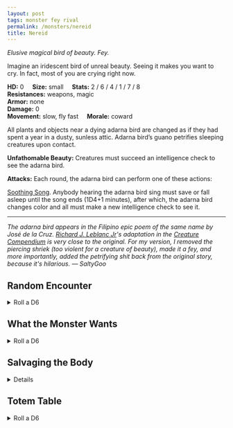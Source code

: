 ```yaml
---
layout: post
tags: monster fey rival
permalink: /monsters/nereid
title: Nereid
---
```



*Elusive magical bird of beauty. Fey.*

Imagine an iridescent bird of unreal beauty. Seeing it makes you want to cry. In fact, most of you are crying right now. 

**HD:** 0  &nbsp; &nbsp;  **Size:** small &nbsp; &nbsp; **Stats:** 2 / 6 / 4 / 1 / 7 / 8 <br>
**Resistances:** weapons, magic <br>
**Armor:** none <br>
**Damage:** 0 <br>
**Movement:** slow, fly fast &nbsp; &nbsp; **Morale:** coward <br>

All plants and objects near a dying adarna bird are changed as if they had spent a year in a dusty, sunless attic. Adarna bird’s guano petrifies sleeping creatures upon contact.

**Unfathomable Beauty:** Creatures must succeed an intelligence check to see the adarna bird. 

**Attacks:** Each round, the adarna bird can perform one of these actions:

<ins>Soothing Song</ins>. Anybody hearing the adarna bird sing must save or fall asleep until the song ends (1D4+1 minutes), after which, the adarna bird changes color and all must make a new intelligence check to see it.

---

<span class="alchemy"> *The adarna bird appears in the Filipino epic poem of the same name by José de la Cruz. [Richard J. Leblanc Jr](http://savevsdragon.blogspot.com/)'s adaptation in the [Creature Compendium](https://www.drivethrurpg.com/product/147588/CC1-Creature-Compendium) is very close to the original. For my version, I removed the piercing shriek (too violent for a creature of beauty), made it a fey, and more importantly, added the petrifying shit back from the original story, because it's hilarious. — SaltyGoo* </span>


## Random Encounter

<details>
<summary>Roll a D6</summary>

  
1. **Monster:** 1 adarna bird.
1. **Lair:** A human-sized magnificent lyre-shaped nest made of woven gold flowers. Coins and shiny, delicate trinkets are set in a perfect circle in the nest’s opening. Passing through the opening cleans as if taking a perfumed bath, but the next time a trespasser sleeps, they will dream of the adarna song, only waking up 1D6 days later. <br>	&nbsp; OR <br>	**Omen:** You hear a heartbreakingly beautiful bird song, your eyes starts to grow heavy. See *soothing song* ability.
1. **Spoor:** One broken iridescent feather only visible to creatures with more than 5 intelligence.
1. **Tracks:** Two joyful notes resonate far in a random direction.
1. **Trace:** A person (D4 1:Artist, 2:Noble, 3:Child, 4:Ettercap) arrives with legends of the bird. They are escorted by a (D4 1:Veteran Game Hunter, 2:Local Guide, 3:Oneirologist, 4:Pet).
1. **Trace:** A person petrified while napping. A small stain of dried guano on their forehead.

</details>

## What the Monster Wants

<details>
<summary>Roll a D6</summary>

1. Decorate the place with fresh flowers, only for them to die before the task is complete.
1. To be captured by an impossibly good person.
1. Transition through all the colors.
1. Clean the area completely.
1. Freeze in time a person at its beauty peak.
1. Sing a duet that matches its beauty.

</details>

## Salvaging the Body

<details>

A quill made of an adarna bird feather is prized by wizards who can use it to scribe a new spell with the word *chromatic*.

Collecting adarna bird guano is hard, but the substance is also powerful and precious. Fresh adarna bird’s guano petrifies sleeping creatures upon contact.

<span class="alchemy">**Adarna Guano.** Petrifies a sleeping creature upon contact with their bare skin.</span>

</details>


## Totem Table

<details>
<summary>Roll a D6</summary>
  
In local cultures the adarna bird is a symbol of ...

1. Beauty
1. Moral Worth
1. Goodness
1. Superficiality
1. Perfection
1. Sacred 

</details>


